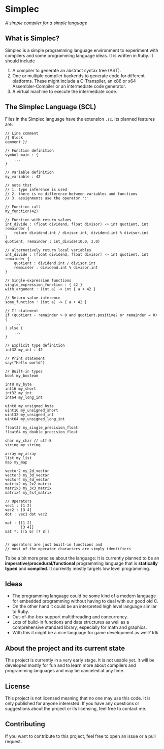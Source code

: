 # Simplec
_A simple compiler for a simple language_

## What is Simplec?

Simplec is a simple programming language environment to experiment with compilers and some programming language ideas. It is written in Ruby. It should include
1. A compiler to generate an abstract syntax tree (AST).
2. One or multiple compiler backends to generate code for different platforms. These might include a C-Transpiler, an x86 or x64 Assembler-Compiler or an intermediate code generator.
3. A virtual machine to execute the intermediate code.

## The Simplec Language (SCL)

Files in the Simplec language have the extension `.sc`. Its planned features are:

```
// Line comment
/{ Block
comment }/

// Function definition
symbol main : {
    ...
}

// Variable definition
my_variable : 42

// note that
// 1. type inference is used
// 2. there is no difference between variables and functions
// 3. assignments use the operator ':'

// Function call
my_function(42)

// Function with return values
int_divide : (float dividend, float divisor) -> int quotient, int remainder {
    return dividend.int / divisor.int, dividend.int % divisor.int
}
quotient, remainder : int_divide(10.0, 3.0)

// alternatively return local variables
int_divide : (float dividend, float divisor) -> int quotient, int remainder {
    quotient : dividend.int / divisor.int
    remainder : dividend.int % divisor.int
}

// Single-expression functions
single_expression_function : { 42 }
with_argument : (int a) -> int { a + 42 }

// Return value inference
some_function : (int a) -> { a + 42 }

// If statement
if (quotient - remainder > 0 and quotient.positive? or remainder = 0) {
    ...
} else {
    ...
}

// Explicit type definition
int32 my_int : 42

// Print statement
say("Hello world")

// Built-in types
bool my_boolean

int8 my_byte
int16 my_short
int32 my_int
int64 my_long_int

uint8 my_unsigned_byte
uint16 my_unsigned_short
uint32 my_unsigned_int
uint64 my_unsigned_long_int

float32 my_single_precision_float
float64 my_double_precision_float

char my_char // utf-8
string my_string

array my_array
list my_list
map my_map

vector2 my_2d_vector
vector3 my_3d_vector
vector4 my_4d_vector
matrix2 my_2x2_matrix
matrix3 my_3x3_matrix
matrix4 my_4x4_matrix

// Operators
vec1 : [1 2]
vec2 : [3 4]
dot : vec1 dot vec2

mat : [[1 2]
       [3 4]]
mat *: [[5 6] [7 8]]


// operators are just built-in functions and
// most of the operator characters are simply identifiers
```

To be a bit more precise about the language:
It is currently planned to be an **imperative/procedural/functional** programming language that is **statically typed** and **compiled**. It currently mostly targets low level programming.

## Ideas

- The programming language could be some kind of a modern language for embedded programming without having to deal with our good old C.
- On the other hand it could be an interpreted high level language similar to Ruby.
- Out-of-the-box support multithreading and concurrency.
- Lots of build-in functions and data structures as well as a comprehensive standard library, especially for math and graphics.
- With this it might be a nice language for game development as well? Idk.

## About the project and its current state

This project is currently in a very early stage. It is not usable yet. It will be developed mostly for fun and to learn more about compilers and programming languages and may be canceled at any time.

## License

This project is not licensed meaning that no one may use this code. It is only published for anyone interested. If you have any questions or suggestions about the project or its licensing, feel free to contact me.

## Contributing

If you want to contribute to this project, feel free to open an issue or a pull request.
